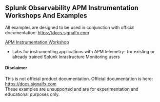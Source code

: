 ## Splunk Observability APM Instrumentation Workshops And Examples

All examples are designed to be used in conjunction with official documentation: https://docs.signalfx.com

[APM Instrumentation Workshop](./apm)  
* Labs for instrumenting applications with APM telemetry- for existing or already trained Splunk Inrastructure Monitoring users  

#### Disclaimer
This is not official product documentation. Official documentation is here: https://docs.signalfx.com  
These examples are unsupported and are for experimentation and educational purposes only.
